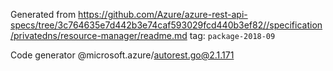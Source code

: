 Generated from https://github.com/Azure/azure-rest-api-specs/tree/3c764635e7d442b3e74caf593029fcd440b3ef82//specification/privatedns/resource-manager/readme.md tag: `package-2018-09`

Code generator @microsoft.azure/autorest.go@2.1.171


